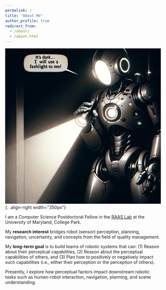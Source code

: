 ```yaml
---
permalink: /
title: "About Me"
author_profile: true
redirect_from: 
  - /about/
  - /about.html
---
```


<!-- ![Illustration of light-based perceptual factors](/images/blinding_sunlight_for_robot.png){: .align-right width="350px"} -->
![Illustration of light-based perceptual factors 2](/images/dark_room_flashlight_robot.png){: .align-right width="350px"}


I am a Computer Science Postdoctoral Fellow in the [RAAS Lab](https://www.raaslab.org) at the University of Maryland, College Park.

My **research interest** bridges robot (sensor) perception, planning, navigation, uncertainty, and concepts from the field of quality management.

My **long-term goal** is to build teams of robotic systems that can: (1) Reason about their perceptual capabilities, (2) Reason about the perceptual capabilities of others, and (3) Plan how to positively or negatively impact such capabilities (i.e., either their perception or the perception of others).

Presently, I explore how perceptual factors impact downstream robotic tasks such as human-robot interaction, navigation, planning, and scene understanding.
